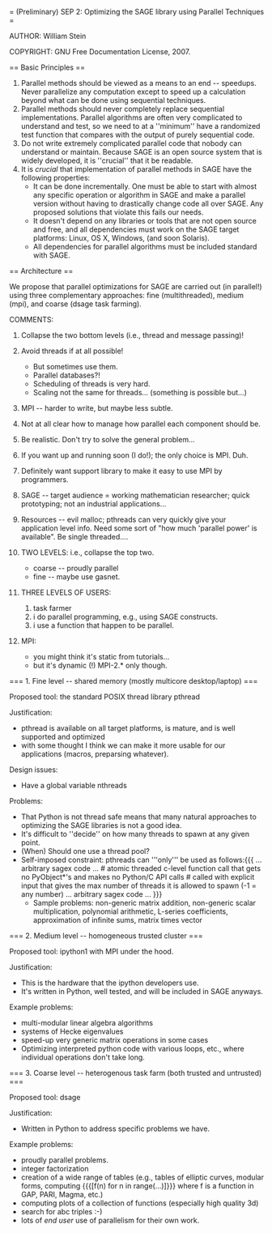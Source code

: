 = (Preliminary) SEP 2: Optimizing the SAGE library using Parallel Techniques =

AUTHOR: William Stein

COPYRIGHT: GNU Free Documentation License, 2007.

== Basic Principles ==

  1. Parallel methods should be viewed as a means to an end -- speedups.  Never parallelize any computation except to speed up a calculation beyond what can be done using sequential techniques. 
  2. Parallel methods should never completely replace sequential implementations.  Parallel algorithms are often very complicated to understand and test, so we need to at a ''minimum'' have a randomized test function that compares with the output of purely sequential code. 
  3. Do not write extremely complicated parallel code that nobody can understand or maintain.  Because SAGE is an open source system that is widely developed, it is ''crucial'' that it be readable.
  4. It is *crucial* that implementation of parallel methods in SAGE have the following properties:
      * It can be done incrementally.  One must be able to start with almost any specific operation or algorithm in SAGE and make a parallel version without having to drastically change code all over SAGE.  Any proposed solutions that violate this fails our needs.
      * It doesn't depend on any libraries or tools that are not open source and free, and all dependencies must work on the SAGE target platforms: Linux, OS X, Windows, (and soon Solaris). 
      * All dependencies for parallel algorithms must be included standard with SAGE.  
 
== Architecture ==
 
We propose that parallel optimizations for SAGE are carried out (in parallel!) using three complementary approaches: fine (multithreaded), medium (mpi), and coarse (dsage task farming).

COMMENTS:
  1. Collapse the two bottom levels (i.e., thread and message passing)!
  2. Avoid threads if at all possible!
      * But sometimes use them. 
      * Parallel databases?!
      * Scheduling of threads is very hard.
      * Scaling not the same for threads... (something is possible but...)

  3. MPI -- harder to write, but maybe less subtle.
  4. Not at all clear how to manage how parallel each component should be.
  5. Be realistic.  Don't try to solve the general problem...
  6. If you want up and running soon (I do!); the only choice is MPI.  Duh.
  7. Definitely want support library to make it easy to use MPI by programmers.
  8. SAGE -- target audience = working mathematician researcher; quick prototyping; not an industrial applications...
  9. Resources -- evil malloc; pthreads can very quickly give your application level info.  Need some sort of "how much 'parallel power' is available".   Be single threaded....
 10. TWO LEVELS:  i.e., collapse the top two.
      * coarse -- proudly parallel
      * fine -- maybe use gasnet.
 11. THREE LEVELS OF USERS:
      1. task farmer
      2. i do parallel programming, e.g., using SAGE constructs.
      3. i use a function that happen to be parallel.
 12. MPI:
      * you might think it's static from tutorials...
      * but it's dynamic (!)   MPI-2.* only though.

=== 1. Fine level -- shared memory (mostly multicore desktop/laptop) ===

Proposed tool: the standard POSIX thread library pthread

Justification: 
   * pthread is available on all target platforms, is mature, and is well supported and optimized
   * with some thought I think we can make it more usable for our applications (macros, preparsing whatever).
   

Design issues:
   * Have a global variable nthreads

Problems:
   * That Python is not thread safe means that many natural approaches to optimizing the SAGE libraries is not a good idea. 
   * It's difficult to ''decide'' on how many threads to spawn at any given point.
   * (When) Should one use a thread pool?
   * Self-imposed constraint: pthreads can '''only''' be used as follows:{{{
    ... arbitrary sagex code ...
    # atomic threaded c-level function call that gets no PyObject*'s and makes no Python/C API calls
    # called with explicit input that gives the max number of threads it is allowed to spawn (-1 = any number)
    ... arbitrary sagex code ...
}}}
        * Sample problems: non-generic matrix addition, non-generic scalar multiplication, polynomial arithmetic, L-series coefficients, approximation of infinite sums, matrix times vector

=== 2. Medium level -- homogeneous trusted cluster ===

Proposed tool: ipython1 with MPI under the hood.

Justification: 
  * This is the hardware that the ipython developers use.
  * It's written in Python, well tested, and will be included in SAGE anyways.

Example problems:
  * multi-modular linear algebra algorithms
  * systems of Hecke eigenvalues
  * speed-up very generic matrix operations in some cases
  * Optimizing interpreted python code with various loops, etc., where individual operations don't take long.

=== 3. Coarse level -- heterogenous task farm (both trusted and untrusted) ===

Proposed tool: dsage

Justification:
  * Written in Python to address specific problems we have.
  
Example problems:
  * proudly parallel problems.
  * integer factorization
  * creation of a wide range of tables (e.g., tables of elliptic curves, modular forms, computing {{{[f(n) for n in range(...)]}}} where f is a function in GAP, PARI, Magma, etc.)
  * computing plots of a collection of functions (especially high quality 3d)
  * search for abc triples :-)
  * lots of *end user* use of parallelism for their own work.
  
